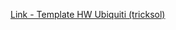 [Link - Template HW Ubiquiti (tricksol)](https://github.com/tricksol/Zabbix-Templates/tree/master/Ubiquiti)
